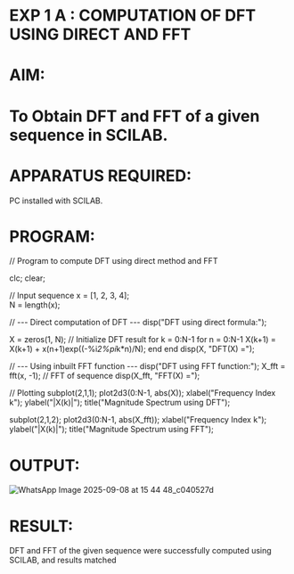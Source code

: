 # EXP 1 A : COMPUTATION OF DFT USING DIRECT AND FFT

# AIM: 

# To Obtain DFT and FFT of a given sequence in SCILAB. 

# APPARATUS REQUIRED: 
PC installed with SCILAB. 

# PROGRAM: 
// Program to compute DFT using direct method and FFT

clc;
clear;

// Input sequence
x = [1, 2, 3, 4];  
N = length(x);

// --- Direct computation of DFT ---
disp("DFT using direct formula:");

X = zeros(1, N);   // Initialize DFT result
for k = 0:N-1
    for n = 0:N-1
        X(k+1) = X(k+1) + x(n+1)exp((-%i*2%pi*k*n)/N);
    end
end
disp(X, "DFT(X) =");

// --- Using inbuilt FFT function ---
disp("DFT using FFT function:");
X_fft = fft(x, -1);   // FFT of sequence
disp(X_fft, "FFT(X) =");

// Plotting
subplot(2,1,1);
plot2d3(0:N-1, abs(X));
xlabel("Frequency Index k");
ylabel("|X(k)|");
title("Magnitude Spectrum using DFT");

subplot(2,1,2);
plot2d3(0:N-1, abs(X_fft));
xlabel("Frequency Index k");
ylabel("|X(k)|");
title("Magnitude Spectrum using FFT");
# OUTPUT: 
![WhatsApp Image 2025-09-08 at 15 44 48_c040527d](https://github.com/user-attachments/assets/c1f6d5f1-4adb-47e7-99ba-ac4595b9ac97)

# RESULT: 
DFT and FFT of the given sequence were successfully computed using SCILAB, and results matched
